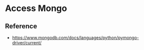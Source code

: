 # Access Mongo

## Reference 

- https://www.mongodb.com/docs/languages/python/pymongo-driver/current/